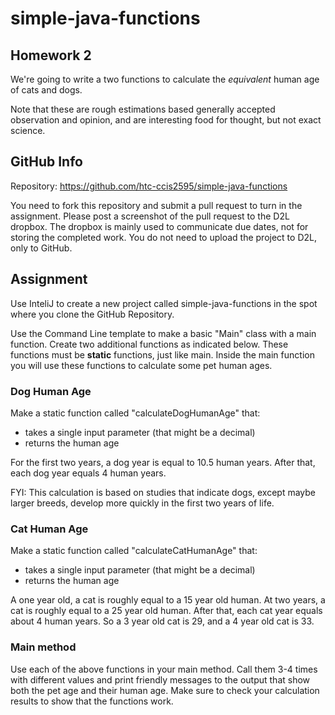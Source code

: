 # simple-java-functions

## Homework 2

We're going to write a two functions to calculate the *equivalent* human age of cats and dogs.

Note that these are rough estimations based generally accepted observation and opinion, and are interesting food for thought, but not exact science.


## GitHub Info
Repository:  https://github.com/htc-ccis2595/simple-java-functions

You need to fork this repository and submit a pull request to turn in the assignment.  Please post a screenshot of the pull request to the D2L dropbox.  The dropbox is mainly used to communicate due dates, not for storing the completed work.  You do not need to upload the project to D2L, only to GitHub.

## Assignment
Use InteliJ to create a new project called simple-java-functions in the spot where you clone the GitHub Repository.

Use the Command Line template to make a basic "Main" class with a main function.  Create two additional functions as indicated below. These functions must be __static__ functions, just like main.  Inside the main function you will use these functions to calculate some pet human ages.

### Dog Human Age
Make a static function called "calculateDogHumanAge" that:
 - takes a single input parameter (that might be a decimal)
 - returns the human age

For the first two years, a dog year is equal to 10.5 human years.
After that, each dog year equals 4 human years.

FYI: This calculation is based on studies that indicate dogs, except maybe larger breeds, develop more quickly in the first two years of life.

### Cat Human Age
Make a static function called "calculateCatHumanAge" that:
 - takes a single input parameter (that might be a decimal)
 - returns the human age

A one year old, a cat is roughly equal to a 15 year old human.
At two years, a cat is roughly equal to a 25 year old human.
After that, each cat year equals about 4 human years.  So a 3 year old cat is 29, and a 4 year old cat is 33.

### Main method
Use each of the above functions in your main method.  Call them 3-4 times with different values and print friendly messages to the output that show both the pet age and their human age.  Make sure to check your calculation results to show that the functions work.
